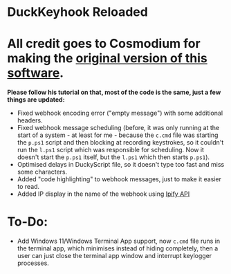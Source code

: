 # DuckKeyhook Reloaded
# All credit goes to Cosmodium for making the [original version of this software](https://github.com/CosmodiumCS/payloads/tree/main/rubberducky/DucKeyhook).
**Please follow his tutorial on that, most of the code is the same, just a few things are updated:**
- Fixed webhook encoding error ("empty message") with some additional headers.
- Fixed webhook message scheduling (before, it was only running at the start of a system - at least for me - because the `c.cmd` file was starting the `p.ps1` script and then blocking at recording keystrokes, so it couldn't run the `l.ps1` script which was responsible for scheduling. Now it doesn't start the `p.ps1` itself, but the `l.ps1` which then starts `p.ps1`).
- Optimised delays in DuckyScript file, so it doesn't type too fast and miss some characters.
- Added "code highlighting" to webhook messages, just to make it easier to read.
- Added IP display in the name of the webhook using [Ipify API](https://api.ipify.org/)
# To-Do:
- Add Windows 11/Windows Terminal App support, now `c.cmd` file runs in the terminal app, which minimises instead of hiding completely, then a user can just close the terminal app window and interrupt keylogger processes.

